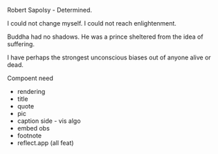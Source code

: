 Robert Sapolsy - Determined.

I could not change myself. I could not reach enlightenment.

Buddha had no shadows. He was a prince sheltered from the idea of suffering.

I have perhaps the strongest unconscious biases out of anyone alive or dead.

Compoent need

- rendering
- title
- quote
- pic
- caption side - vis algo
- embed obs
- footnote
- reflect.app (all feat)
